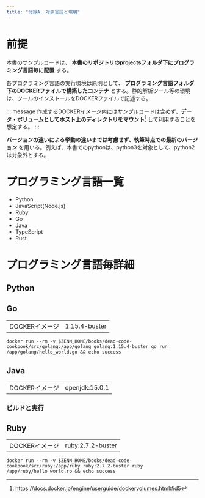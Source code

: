 ```yaml
---
title: "付録A. 対象言語と環境"
---
```


# 前提


本書のサンプルコードは、 **本書のリポジトリのprojectsフォルダ下にプログラミング言語毎に配置** する。

各プログラミング言語の実行環境は原則として、 **プログラミング言語フォルダ下のDOCKERファイルで構築したコンテナ** とする。静的解析ツール等の環境は、ツールのインストールをDOCKERファイルで記述する。

::: message
作成するDOCKERイメージ内にはサンプルコードは含めず、**データ・ボリュームとしてホスト上のディレクトリをマウント**[^1] して利用することを想定する。
:::

[^1]: https://docs.docker.jp/engine/userguide/dockervolumes.html#id5

**バージョンの違いによる挙動の違いまでは考慮せず、執筆時点での最新のバージョン** を用いる。例えば、本書でのpythonは、python3を対象として、python2は対象外とする。


# プログラミング言語一覧

- Python
- JavaScript(Node.js)
- Ruby
- Go
- Java
- TypeScript
- Rust

# プログラミング言語毎詳細

## Python

## Go

|||
|:--|:--|
|DOCKERイメージ|1.15.4-buster|

``` console
docker run --rm -v $ZENN_HOME/books/dead-code-cookbook/src/golang:/app/golang golang:1.15.4-buster go run /app/golang/hello_world.go && echo success
```

## Java

|||
|:--|:--|
|DOCKERイメージ|openjdk:15.0.1|

### ビルドと実行

## Ruby

|||
|:--|:--|
|DOCKERイメージ|ruby:2.7.2-buster|

``` console
docker run --rm -v $ZENN_HOME/books/dead-code-cookbook/src/ruby:/app/ruby ruby:2.7.2-buster ruby /app/ruby/hello_world.rb && echo success
```
